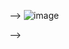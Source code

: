 
-->
![image](https://github.com/MDCummings86/MDCummings86/assets/126340452/8dbeddf5-28a3-4f5e-a1d3-4e20f2fe8534)

-->


